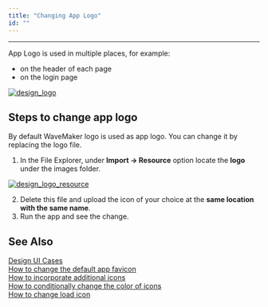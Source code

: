 ```yaml
---
title: "Changing App Logo"
id: ""
---
```

---
App Logo is used in multiple places, for example:

- on the header of each page
- on the login page

[![design_logo](/learn/assets/design_logo.png)](/learn/assets/design_logo.png) 

## Steps to change app logo

By default WaveMaker logo is used as app logo. You can change it by replacing the logo file.

1. In the File Explorer, under **Import -> Resource** option locate the **logo** under the images folder. 

[![design_logo_resource](/learn/assets/design_logo_resource.png)](/learn/assets/design_logo_resource.png) 

2. Delete this file and upload the icon of your choice at the **same location with the same name**.
3. Run the app and see the change.

## See Also

[Design UI Cases](/learn/app-development/ui-design/use-cases-ui-design/)  
[How to change the default app favicon](/learn/how-tos/changing-default-favicon/)  
[How to incorporate additional icons](/learn/how-tos/incorporating-additional-icons/)  
[How to conditionally change the color of icons](/learn/how-tos/displaying-icon-color-based-upon-condition/)  
[How to change load icon](/learn/how-tos/change-icon-global-spinner/)  

